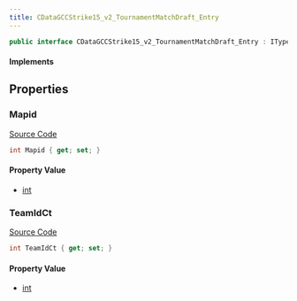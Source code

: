 ```yaml
---
title: CDataGCCStrike15_v2_TournamentMatchDraft_Entry
---
```


```csharp
public interface CDataGCCStrike15_v2_TournamentMatchDraft_Entry : ITypedProtobuf<CDataGCCStrike15_v2_TournamentMatchDraft_Entry>, INativeHandle
```

#### Implements

## Properties

### Mapid

[Source Code](https://github.com/swiftly-solution/swiftlys2/blob/main/managed/src/SwiftlyS2.Generated/Protobufs/Interfaces/CDataGCCStrike15_v2_TournamentMatchDraft_Entry.cs#L13)

```csharp
int Mapid { get; set; }
```

#### Property Value

- [int](https://learn.microsoft.com/dotnet/api/system.int32)

### TeamIdCt

[Source Code](https://github.com/swiftly-solution/swiftlys2/blob/main/managed/src/SwiftlyS2.Generated/Protobufs/Interfaces/CDataGCCStrike15_v2_TournamentMatchDraft_Entry.cs#L16)

```csharp
int TeamIdCt { get; set; }
```

#### Property Value

- [int](https://learn.microsoft.com/dotnet/api/system.int32)

